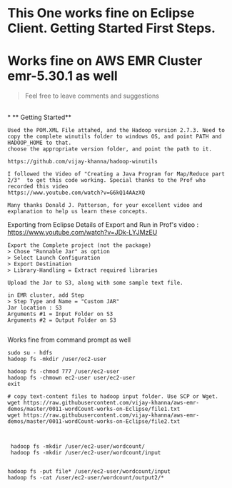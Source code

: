 # This One works fine on Eclipse Client. Getting Started First Steps.
# Works fine on AWS EMR Cluster emr-5.30.1 as well 

> Feel free to leave comments and suggestions
</br>
* ** Getting Started**

```
Used the POM.XML File attahed, and the Hadoop version 2.7.3. Need to copy the complete winutils folder to windows OS, and point PATH and HADOOP_HOME to that. 
choose the appropriate version folder, and point the path to it. 

https://github.com/vijay-khanna/hadoop-winutils

I followed the Video of "Creating a Java Program for Map/Reduce part 2/3"  to get this code working. Special thanks to the Prof who recorded this video
https://www.youtube.com/watch?v=G6kQ14AAzXQ

Many thanks Donald J. Patterson, for your excellent video and explanation to help us learn these concepts. 
```


Exporting from Eclipse 
Details of Export and Run in Prof's video : https://www.youtube.com/watch?v=JDk-LYJMzEU 

```
Export the Complete project (not the package)
> Chose "Runnable Jar" as option
> Select Launch Configuration 
> Export Destination 
> Library-Handling = Extract required libraries

Upload the Jar to S3, along with some sample text file. 

in EMR cluster, add Step
> Step Type and Name = "Custom JAR"
Jar location : S3
Arguments #1 = Input Folder on S3
Arguments #2 = Output Folder on S3


```


Works fine from command prompt as well
```
sudo su - hdfs
hadoop fs -mkdir /user/ec2-user

hadoop fs -chmod 777 /user/ec2-user
hadoop fs -chmown ec2-user user/ec2-user
exit

# copy text-content files to hadoop input folder. Use SCP or Wget. 
wget https://raw.githubusercontent.com/vijay-khanna/aws-emr-demos/master/0011-wordCount-works-on-Eclipse/file1.txt
wget https://raw.githubusercontent.com/vijay-khanna/aws-emr-demos/master/0011-wordCount-works-on-Eclipse/file2.txt



 hadoop fs -mkdir /user/ec2-user/wordcount/
 hadoop fs -mkdir /user/ec2-user/wordcount/input


hadoop fs -put file* /user/ec2-user/wordcount/input
hadoop fs -cat /user/ec2-user/wordcount/output2/*

```




